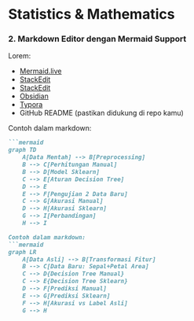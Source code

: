```{contents}
```

# Statistics & Mathematics

<!-- ## Mean, Median, Mode
## Variance, Standard Deviation

## Normalization
## Euclidean Distance
## Manhattan Distance
## Minkowski Distance

## K-Nearest Neighbors

## Local Outlier Factor
### Normalization
### StandardScaler
### K-Distance
### Euclidean Distance
### Reachability Distance
### Local Reachability Density
### Local Outlier Factor

## Naïve Bayes
### Bayes Theorem
### Posterior Probability
### Conditional Probability
### Prior Probability
### Prediction
### Gaussian Naïve Bayes
### Likelihood

## Linear Algebra (Vektor, Matriks)
## Kalkulus (Turunan, Gradien)

## Supervised vs Unsupervised Learning

## Regresi (Linear, Polynomial, Logistic)
## Klasifikasi (Decision Tree, SVM, k-NN)
## Clustering (k-Means, Hierarchical)
## Ensemble Learning (Random Forest, XGBoost)
## Neural Networks (Dasar-Dasar CNN/RNN)
## Reinforcement Learning (Konsep Dasar)

## RMSE, MAE (untuk regresi)
## Silhouette Score (untuk clustering) -->

### 2. **Markdown Editor dengan Mermaid Support**
Lorem:
- [Mermaid.live](https://mermaid.live/)
- [StackEdit](https://stackedit.io/)
- [StackEdit](https://stackedit.io/)
- [Obsidian](https://obsidian.md/)
- [Typora](https://typora.io/)
- GitHub README (pastikan didukung di repo kamu)

Contoh dalam markdown:
````markdown
```mermaid
graph TD
    A[Data Mentah] --> B[Preprocessing]
    B --> C[Perhitungan Manual]
    B --> D[Model Sklearn]
    C --> E[Aturan Decision Tree]
    D --> E
    E --> F[Pengujian 2 Data Baru]
    C --> G[Akurasi Manual]
    D --> H[Akurasi Sklearn]
    G --> I[Perbandingan]
    H --> I

Contoh dalam markdown:
```mermaid
graph LR
    A[Data Asli] --> B[Transformasi Fitur]
    B --> C[Data Baru: Sepal+Petal Area]
    C --> D{Decision Tree Manual}
    C --> E{Decision Tree Sklearn}
    D --> F[Prediksi Manual]
    E --> G[Prediksi Sklearn]
    F --> H[Akurasi vs Label Asli]
    G --> H
